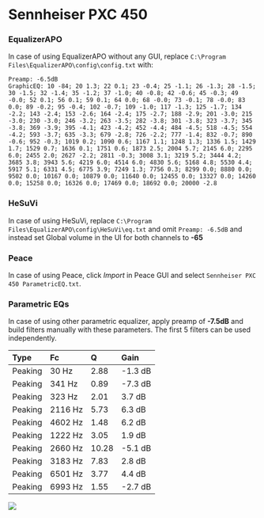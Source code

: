 # Sennheiser PXC 450

### EqualizerAPO
In case of using EqualizerAPO without any GUI, replace `C:\Program Files\EqualizerAPO\config\config.txt`
with:
```
Preamp: -6.5dB
GraphicEQ: 10 -84; 20 1.3; 22 0.1; 23 -0.4; 25 -1.1; 26 -1.3; 28 -1.5; 30 -1.5; 32 -1.4; 35 -1.2; 37 -1.0; 40 -0.8; 42 -0.6; 45 -0.3; 49 -0.0; 52 0.1; 56 0.1; 59 0.1; 64 0.0; 68 -0.0; 73 -0.1; 78 -0.0; 83 0.0; 89 -0.2; 95 -0.4; 102 -0.7; 109 -1.0; 117 -1.3; 125 -1.7; 134 -2.2; 143 -2.4; 153 -2.6; 164 -2.4; 175 -2.7; 188 -2.9; 201 -3.0; 215 -3.0; 230 -3.0; 246 -3.2; 263 -3.5; 282 -3.8; 301 -3.8; 323 -3.7; 345 -3.8; 369 -3.9; 395 -4.1; 423 -4.2; 452 -4.4; 484 -4.5; 518 -4.5; 554 -4.2; 593 -3.7; 635 -3.3; 679 -2.8; 726 -2.2; 777 -1.4; 832 -0.7; 890 -0.6; 952 -0.3; 1019 0.2; 1090 0.6; 1167 1.1; 1248 1.3; 1336 1.5; 1429 1.7; 1529 0.7; 1636 0.1; 1751 0.6; 1873 2.5; 2004 5.7; 2145 6.0; 2295 6.0; 2455 2.0; 2627 -2.2; 2811 -0.3; 3008 3.1; 3219 5.2; 3444 4.2; 3685 3.8; 3943 5.6; 4219 6.0; 4514 6.0; 4830 5.6; 5168 4.8; 5530 4.4; 5917 5.1; 6331 4.5; 6775 3.9; 7249 1.3; 7756 0.3; 8299 0.0; 8880 0.0; 9502 0.0; 10167 0.0; 10879 0.0; 11640 0.0; 12455 0.0; 13327 0.0; 14260 0.0; 15258 0.0; 16326 0.0; 17469 0.0; 18692 0.0; 20000 -2.8
```

### HeSuVi
In case of using HeSuVi, replace `C:\Program Files\EqualizerAPO\config\HeSuVi\eq.txt` and omit `Preamp:
-6.5dB` and instead set Global volume in the UI for both channels to **-65**

### Peace
In case of using Peace, click *Import* in Peace GUI and select `Sennheiser PXC 450 ParametricEQ.txt`.

### Parametric EQs
In case of using other parametric equalizer, apply preamp of **-7.5dB** and build filters manually with
these parameters. The first 5 filters can be used independently.

| Type    | Fc      |     Q | Gain    |
|:--------|:--------|:------|:--------|
| Peaking | 30 Hz   |  2.88 | -1.3 dB |
| Peaking | 341 Hz  |  0.89 | -7.3 dB |
| Peaking | 323 Hz  |  2.01 | 3.7 dB  |
| Peaking | 2116 Hz |  5.73 | 6.3 dB  |
| Peaking | 4602 Hz |  1.48 | 6.2 dB  |
| Peaking | 1222 Hz |  3.05 | 1.9 dB  |
| Peaking | 2660 Hz | 10.28 | -5.1 dB |
| Peaking | 3183 Hz |  7.83 | 2.8 dB  |
| Peaking | 6501 Hz |  3.77 | 4.4 dB  |
| Peaking | 6993 Hz |  1.55 | -2.7 dB |

![](https://raw.githubusercontent.com/jaakkopasanen/AutoEq/master/results/headphonecom/sbaf-serious/Sennheiser%20PXC%20450/Sennheiser%20PXC%20450.png)